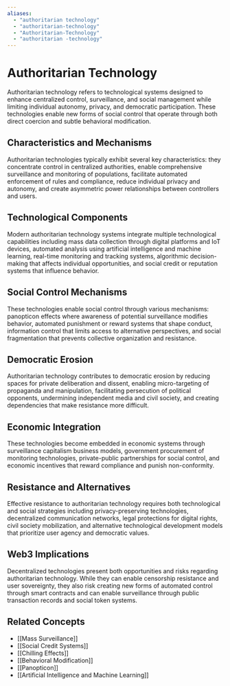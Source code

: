 ```yaml
---
aliases:
  - "authoritarian technology"
  - "authoritarian-technology"
  - "Authoritarian-Technology"
  - "authoritarian -technology"
---
```


# Authoritarian Technology

Authoritarian technology refers to technological systems designed to enhance centralized control, surveillance, and social management while limiting individual autonomy, privacy, and democratic participation. These technologies enable new forms of social control that operate through both direct coercion and subtle behavioral modification.

## Characteristics and Mechanisms

Authoritarian technologies typically exhibit several key characteristics: they concentrate control in centralized authorities, enable comprehensive surveillance and monitoring of populations, facilitate automated enforcement of rules and compliance, reduce individual privacy and autonomy, and create asymmetric power relationships between controllers and users.

## Technological Components

Modern authoritarian technology systems integrate multiple technological capabilities including mass data collection through digital platforms and IoT devices, automated analysis using artificial intelligence and machine learning, real-time monitoring and tracking systems, algorithmic decision-making that affects individual opportunities, and social credit or reputation systems that influence behavior.

## Social Control Mechanisms

These technologies enable social control through various mechanisms: panopticon effects where awareness of potential surveillance modifies behavior, automated punishment or reward systems that shape conduct, information control that limits access to alternative perspectives, and social fragmentation that prevents collective organization and resistance.

## Democratic Erosion

Authoritarian technology contributes to democratic erosion by reducing spaces for private deliberation and dissent, enabling micro-targeting of propaganda and manipulation, facilitating persecution of political opponents, undermining independent media and civil society, and creating dependencies that make resistance more difficult.

## Economic Integration

These technologies become embedded in economic systems through surveillance capitalism business models, government procurement of monitoring technologies, private-public partnerships for social control, and economic incentives that reward compliance and punish non-conformity.

## Resistance and Alternatives

Effective resistance to authoritarian technology requires both technological and social strategies including privacy-preserving technologies, decentralized communication networks, legal protections for digital rights, civil society mobilization, and alternative technological development models that prioritize user agency and democratic values.

## Web3 Implications

Decentralized technologies present both opportunities and risks regarding authoritarian technology. While they can enable censorship resistance and user sovereignty, they also risk creating new forms of automated control through smart contracts and can enable surveillance through public transaction records and social token systems.

## Related Concepts

- [[Mass Surveillance]]
- [[Social Credit Systems]]
- [[Chilling Effects]]
- [[Behavioral Modification]]
- [[Panopticon]]
- [[Artificial Intelligence and Machine Learning]]